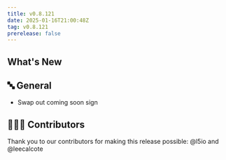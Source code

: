 ```yaml
---
title: v0.8.121
date: 2025-01-16T21:00:48Z
tag: v0.8.121
prerelease: false
---
```


## What's New
## 🔤 General
* Swap out coming soon sign

## 👨🏽‍💻 Contributors

Thank you to our contributors for making this release possible:
@l5io and @leecalcote

